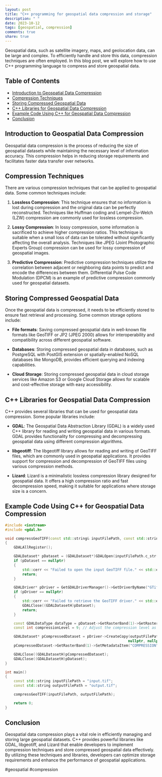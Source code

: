 ```yaml
---
layout: post
title: "C++ programming for geospatial data compression and storage"
description: " "
date: 2023-10-12
tags: [geospatial, compression]
comments: true
share: true
---
```


Geospatial data, such as satellite imagery, maps, and geolocation data, can be large and complex. To efficiently handle and store this data, compression techniques are often employed. In this blog post, we will explore how to use C++ programming language to compress and store geospatial data.

## Table of Contents
- [Introduction to Geospatial Data Compression](#introduction-to-geospatial-data-compression)
- [Compression Techniques](#compression-techniques)
- [Storing Compressed Geospatial Data](#storing-compressed-geospatial-data)
- [C++ Libraries for Geospatial Data Compression](#c-libraries-for-geospatial-data-compression)
- [Example Code Using C++ for Geospatial Data Compression](#example-code-using-c-for-geospatial-data-compression)
- [Conclusion](#conclusion)

## Introduction to Geospatial Data Compression

Geospatial data compression is the process of reducing the size of geospatial datasets while maintaining the necessary level of information accuracy. This compression helps in reducing storage requirements and facilitates faster data transfer over networks.

## Compression Techniques

There are various compression techniques that can be applied to geospatial data. Some common techniques include:

1. **Lossless Compression**: This technique ensures that no information is lost during compression and the original data can be perfectly reconstructed. Techniques like Huffman coding and Lempel-Ziv-Welch (LZW) compression are commonly used for lossless compression.

2. **Lossy Compression**: In lossy compression, some information is sacrificed to achieve higher compression ratios. This technique is suitable when a small loss of data can be tolerated without significantly affecting the overall analysis. Techniques like JPEG (Joint Photographic Experts Group) compression can be used for lossy compression of geospatial images.

3. **Predictive Compression**: Predictive compression techniques utilize the correlation between adjacent or neighboring data points to predict and encode the differences between them. Differential Pulse Code Modulation (DPCM) is an example of predictive compression commonly used for geospatial datasets.

## Storing Compressed Geospatial Data

Once the geospatial data is compressed, it needs to be efficiently stored to ensure fast retrieval and processing. Some common storage options include:

- **File formats**: Saving compressed geospatial data in well-known file formats like GeoTIFF or JP2 (JPEG 2000) allows for interoperability and compatibility across different geospatial software.

- **Databases**: Storing compressed geospatial data in databases, such as PostgreSQL with PostGIS extension or spatially-enabled NoSQL databases like MongoDB, provides efficient querying and indexing capabilities.

- **Cloud Storage**: Storing compressed geospatial data in cloud storage services like Amazon S3 or Google Cloud Storage allows for scalable and cost-effective storage with easy accessibility.

## C++ Libraries for Geospatial Data Compression

C++ provides several libraries that can be used for geospatial data compression. Some popular libraries include:

- **GDAL**: The Geospatial Data Abstraction Library (GDAL) is a widely used C++ library for reading and writing geospatial data in various formats. GDAL provides functionality for compressing and decompressing geospatial data using different compression algorithms.

- **libgeotiff**: The libgeotiff library allows for reading and writing of GeoTIFF files, which are commonly used in geospatial applications. It provides support for compression and decompression of GeoTIFF files using various compression methods.

- **Lizard**: Lizard is a minimalistic lossless compression library designed for geospatial data. It offers a high compression ratio and fast decompression speed, making it suitable for applications where storage size is a concern.

## Example Code Using C++ for Geospatial Data Compression

```cpp
#include <iostream>
#include <gdal.h>

void compressGeoTIFF(const std::string& inputFilePath, const std::string& outputFilePath)
{
    GDALAllRegister();

    GDALDataset* pDataset = (GDALDataset*)GDALOpen(inputFilePath.c_str(), GA_ReadOnly);
    if (pDataset == nullptr)
    {
        std::cerr << "Failed to open the input GeoTIFF file." << std::endl;
        return;
    }

    GDALDriver* pDriver = GetGDALDriverManager()->GetDriverByName("GTiff");
    if (pDriver == nullptr)
    {
        std::cerr << "Failed to retrieve the GeoTIFF driver." << std::endl;
        GDALClose((GDALDatasetH)pDataset);
        return;
    }

    const GDALDataType dataType = pDataset->GetRasterBand(1)->GetRasterDataType();
    const int compressionLevel = 9; // Adjust the compression level as desired

    GDALDataset* pCompressedDataset = pDriver->CreateCopy(outputFilePath.c_str(), pDataset, TRUE,
                                                         nullptr, nullptr, nullptr);
    pCompressedDataset->GetRasterBand(1)->SetMetadataItem("COMPRESSION", "LZW");

    GDALClose((GDALDatasetH)pCompressedDataset);
    GDALClose((GDALDatasetH)pDataset);
}

int main()
{
    const std::string inputFilePath = "input.tif";
    const std::string outputFilePath = "output.tif";

    compressGeoTIFF(inputFilePath, outputFilePath);

    return 0;
}
```

## Conclusion

Geospatial data compression plays a vital role in efficiently managing and storing large geospatial datasets. C++ provides powerful libraries like GDAL, libgeotiff, and Lizard that enable developers to implement compression techniques and store compressed geospatial data effectively. By utilizing these techniques and libraries, developers can optimize storage requirements and enhance the performance of geospatial applications.

#geospatial #compression